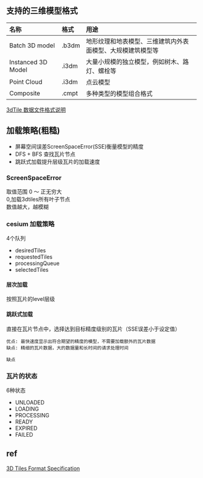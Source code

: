 ## 支持的三维模型格式
| 名称 | 格式 | 用途 |
| :-----| :---- | :----|
| Batch 3D model | .b3dm | 地形纹理和地表模型、三维建筑内外表面模型、大规模建筑模型等 |
| Instanced 3D Model | .i3dm | 大量小规模的独立模型，例如树木、路灯、螺栓等|
| Point Cloud | .i3dm | 点云模型 |
| Composite | .cmpt | 多种类型的模型组合格式 |

[3dTile 数据文件格式说明](https://blog.csdn.net/Rsoftwaretest/article/details/90667628)

## 加载策略(粗糙)
+ 屏幕空间误差ScreenSpaceError(SSE)衡量模型的精度   
+ DFS + BFS 查找瓦片节点   
+ 跳跃式加载提升层级瓦片的加载速度   
### ScreenSpaceError 
取值范围 0 ～ 正无穷大   
0,加载3dtiles所有叶子节点    
数值越大，越模糊   

### cesium 加载策略
4个队列   
+ desiredTiles
+ requestedTiles
+ processingQueue
+ selectedTiles

#### 层次加载 
按照瓦片的level层级
#### 跳跃式加载   
直接在瓦片节点中，选择达到目标精度级别的瓦片（SSE误差小于设定值）
```
优点: 最快速度显示出符合期望的精度的模型，不需要加载额外的瓦片数据    
缺点: 精细的瓦片数据，大的数据量和长时间的请求处理时间    

缺点
```
 
### 瓦片的状态
6种状态
+ UNLOADED
+ LOADING
+ PROCESSING
+ READY
+ EXPIRED
+ FAILED

## ref
[3D Tiles Format Specification](https://github.com/CesiumGS/3d-tiles/tree/master/specification)
